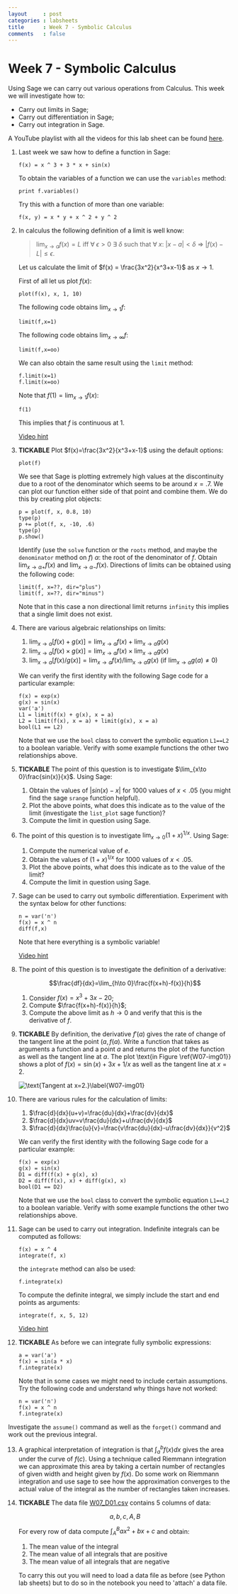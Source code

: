 ```yaml
---
layout     : post
categories : labsheets
title      : Week 7 - Symbolic Calculus
comments   : false
---
```

# Week 7 - Symbolic Calculus

Using Sage we can carry out various operations from Calculus. This week we will investigate how to:

- Carry out limits in Sage;
- Carry out differentiation in Sage;
- Carry out integration in Sage.

A YouTube playlist with all the videos for this lab sheet can be found [here](http://www.youtube.com/playlist?list=PLnC5h3PY-znz1cih4_2b7QvVZaqPnE7m4).

1. Last week we saw how to define a function in Sage:

    ~~~{.python}
    f(x) = x ^ 3 + 3 * x + sin(x)
    ~~~

    To obtain the variables of a function we can use the `variables` method:

    ~~~{.python}
    print f.variables()
    ~~~

    Try this with a function of more than one variable:

    ~~~{.python}
    f(x, y) = x * y + x ^ 2 + y ^ 2
    ~~~

2. In calculus the following definition of a limit is well know:

    >  $\lim_{x\to a}f(x)=L$ iff $\forall\; \epsilon>0$ $\exists$ $\delta$ such that $\forall\; x$: $|x-a|<\delta$ $\Rightarrow$ $|f(x)-L|\leq \epsilon$.

    Let us calculate the limit of $f(x) = \frac{3x^2}{x^3+x-1}$ as $x\to 1$.

    First of all let us plot $f(x)$:

    ~~~{.python}
    plot(f(x), x, 1, 10)
    ~~~

    The following code obtains $\lim_{x\to 1}f$:

    ~~~{.python}
    limit(f,x=1)
    ~~~

    The following code obtains $\lim_{x\to \infty}f$:

    ~~~{.python}
    limit(f,x=oo)
    ~~~

    We can also obtain the same result using the `limit` method:

    ~~~{.python}
    f.limit(x=1)
    f.limit(x=oo)
    ~~~

    Note that $f(1)=\lim_{x\to 1}f(x)$:

    ~~~{.python}
    f(1)
    ~~~

    This implies that $f$ is continuous at 1.

    [Video hint](http://youtu.be/-br9qoY9QbM)

3. **TICKABLE** Plot $f(x)=\frac{3x^2}{x^3+x-1}$ using the default options:

    ~~~{.python}
    plot(f)
    ~~~

    We see that Sage is plotting extremely high values at the discontinuity due to a root of the denominator which seems to be around $x=.7$. We can plot our function either side of that point and combine them. We do this by creating plot objects:

    ~~~{.python}
    p = plot(f, x, 0.8, 10)
    type(p)
    p += plot(f, x, -10, .6)
    type(p)
    p.show()
    ~~~

    Identify (use the `solve` function or the `roots` method, and maybe the `denominator` method on $f$) $\alpha$: the root of the denominator of $f$. Obtain $\lim_{x\to\alpha +}f(x)$ and $\lim_{x\to\alpha -}f(x)$. Directions of limits can be obtained using the following code:

    ~~~{.python}
    limit(f, x=??, dir="plus")
    limit(f, x=??, dir="minus")
    ~~~

    Note that in this case a non directional limit returns `infinity` this implies that a single limit does not exist.

4. There are various algebraic relationships on limits:

    1. $\lim_{x\to a}[f(x)+g(x)]=\lim_{x\to a}f(x) + \lim_{x\to a}g(x)$
    2. $\lim_{x\to a}[f(x)\times g(x)]=\lim_{x\to a}f(x) \times \lim_{x\to a}g(x)$
    3. $\lim_{x\to a}[f(x)/g(x)]=\lim_{x\to a}f(x) / \lim_{x\to a}g(x)$ (if $\lim_{x\to a}g(a)\ne 0$)


    We can verify the first identity with the following Sage code for a particular example:

    ~~~{.python}
    f(x) = exp(x)
    g(x) = sin(x)
    var('a')
    L1 = limit(f(x) + g(x), x = a)
    L2 = limit(f(x), x = a) + limit(g(x), x = a)
    bool(L1 == L2)
    ~~~

    Note that we use the `bool` class to convert the symbolic equation `L1==L2` to a boolean variable. Verify with some example functions the other two relationships above.

5. **TICKABLE** The point of this question is to investigate $\lim_{x\to 0}\frac{sin(x)}{x}$. Using Sage:

    1. Obtain the values of $|sin(x)-x|$ for 1000 values of $x<.05$ (you might find the sage `srange` function helpful).
    2. Plot the above points, what does this indicate as to the value of the limit (investigate the `list_plot` sage function)?
    3. Compute the limit in question using Sage.

6. The point of this question is to investigate $\lim_{x\to 0}(1+x)^{1/x}$. Using Sage:

    1. Compute the numerical value of $e$.
    2. Obtain the values of $(1+x)^{1/x}$ for 1000 values of $x<.05$.
    3. Plot the above points, what does this indicate as to the value of the limit?
    4. Compute the limit in question using Sage.

7. Sage can be used to carry out symbolic differentiation. Experiment with the syntax below for other functions:

    ~~~{.python}
    n = var('n')
    f(x) = x ^ n
    diff(f,x)
    ~~~

    Note that here everything is a symbolic variable!

    [Video hint](http://youtu.be/FbxioEG9kzM)

8. The point of this question is to investigate the definition of a derivative:

    $$\frac{df}{dx}=\lim_{h\to 0}\frac{f(x+h)-f(x)}{h}$$

    1. Consider $f(x) = x^3 + 3x - 20$;
    2. Compute $\frac{f(x+h)-f(x)}{h}$;
    3. Compute the above limit as $h\to 0$ and verify that this is the derivative of $f$.

9. **TICKABLE** By definition, the derivative $f'(a)$ gives the rate of change of the tangent line at the point $(a,f(a)$. Write a function that takes as arguments a function and a point $a$ and returns the plot of the function as well as the tangent line at $a$. The plot \text{in Figure \ref{W07-img01}} shows a plot of $f(x)=\sin(x)+3x+1/x$ as well as the tangent line at $x=2$.

    ![\text{Tangent at $x=2$.}\label{W07-img01}](./Images/W07-img01.png)

10. There are various rules for the calculation of limits:

    1. $\frac{d}{dx}(u+v)=\frac{du}{dx}+\frac{dv}{dx}$
    2. $\frac{d}{dx}uv=v\frac{du}{dx}+u\frac{dv}{dx}$
    3. $\frac{d}{dx}\frac{u}{v}=\frac{v\frac{du}{dx}-u\frac{dv}{dx}}{v^2}$


    We can verify the first identity with the following Sage code for a particular example:

    ~~~{.python}
    f(x) = exp(x)
    g(x) = sin(x)
    D1 = diff(f(x) + g(x), x)
    D2 = diff(f(x), x) + diff(g(x), x)
    bool(D1 == D2)
    ~~~

    Note that we use the `bool` class to convert the symbolic equation `L1==L2` to a boolean variable. Verify with some example functions the other two relationships above.

11. Sage can be used to carry out integration. Indefinite integrals can be computed as follows:

    ~~~{.python}
    f(x) = x ^ 4
    integrate(f, x)
    ~~~

    the `integrate` method can also be used:

    ~~~{.python}
    f.integrate(x)
    ~~~

    To compute the definite integral, we simply include the start and end points as arguments:

    ~~~{.python}
    integrate(f, x, 5, 12)
    ~~~

    [Video hint](http://youtu.be/wQEk0h5kg50)

12. **TICKABLE** As before we can integrate fully symbolic expressions:

    ~~~{.python}
    a = var('a')
    f(x) = sin(a * x)
    f.integrate(x)
    ~~~

    Note that in some cases we might need to include certain assumptions. Try the following code and understand why things have not worked:

    ~~~{.python}
    n = var('n')
    f(x) = x ^ n
    f.integrate(x)
    ~~~

   Investigate the `assume()` command as well as the `forget()` command and work out the previous integral.

13. A graphical interpretation of integration is that $\int_a^bf(x)dx$ gives the area under the curve of $f(c)$. Using a technique called Riemmann integration we can approximate this area by taking a certain number of rectangles of given width and height given by $f(x)$. Do some work on Riemmann integration and use sage to see how the approximation converges to the actual value of the integral as the number of rectangles taken increases.

15. **TICKABLE** The data file [W07_D01.csv](./Data/W07_D01.csv) contains 5 columns of data:

    $$a,b,c,A,B$$

    For every row of data compute $\int_{A}^{B}ax^2+bx+c$ and obtain:

    1. The mean value of the integral
    2. The mean value of all integrals that are positive
    3. The mean value of all integrals that are negative

    To carry this out you will need to load a data file as before (see Python lab sheets) but to do so in the notebook you need to 'attach' a data file.

